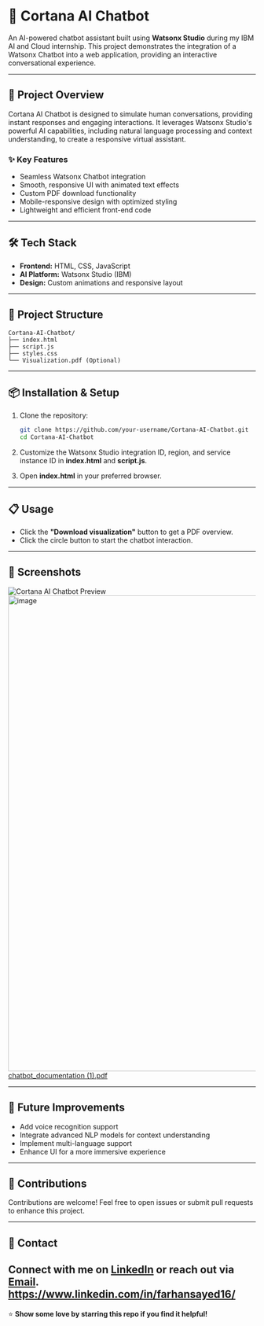 # 🤖 Cortana AI Chatbot

An AI-powered chatbot assistant built using **Watsonx Studio** during my IBM AI and Cloud internship. This project demonstrates the integration of a Watsonx Chatbot into a web application, providing an interactive conversational experience.

---

## 🚀 Project Overview

Cortana AI Chatbot is designed to simulate human conversations, providing instant responses and engaging interactions. It leverages Watsonx Studio's powerful AI capabilities, including natural language processing and context understanding, to create a responsive virtual assistant.

### ✨ Key Features

* Seamless Watsonx Chatbot integration
* Smooth, responsive UI with animated text effects
* Custom PDF download functionality
* Mobile-responsive design with optimized styling
* Lightweight and efficient front-end code

---

## 🛠️ Tech Stack

* **Frontend:** HTML, CSS, JavaScript
* **AI Platform:** Watsonx Studio (IBM)
* **Design:** Custom animations and responsive layout

---

## 📂 Project Structure

```
Cortana-AI-Chatbot/
├── index.html
├── script.js
├── styles.css
└── Visualization.pdf (Optional)
```

---

## 📦 Installation & Setup

1. Clone the repository:

   ```bash
   git clone https://github.com/your-username/Cortana-AI-Chatbot.git
   cd Cortana-AI-Chatbot
   ```
2. Customize the Watsonx Studio integration ID, region, and service instance ID in **index.html** and **script.js**.
3. Open **index.html** in your preferred browser.

---

## 📋 Usage

* Click the **"Download visualization"** button to get a PDF overview.
* Click the circle button to start the chatbot interaction.

---

## 📸 Screenshots

![Cortana AI Chatbot Preview](#)
<img width="1913" height="968" alt="image" src="https://github.com/user-attachments/assets/5770af17-288b-47dc-81f8-35ebe5e37eb9" />
[chatbot_documentation (1).pdf](https://github.com/user-attachments/files/21925966/chatbot_documentation.1.pdf)



---

## 🚀 Future Improvements

* Add voice recognition support
* Integrate advanced NLP models for context understanding
* Implement multi-language support
* Enhance UI for a more immersive experience

---

## 🤝 Contributions

Contributions are welcome! Feel free to open issues or submit pull requests to enhance this project.

---

## 📧 Contact

Connect with me on [LinkedIn]( #https://www.linkedin.com/in/farhansayed16/) or reach out via [Email](farhansayed54@example.com).
https://www.linkedin.com/in/farhansayed16/
---

⭐ **Show some love by starring this repo if you find it helpful!**
